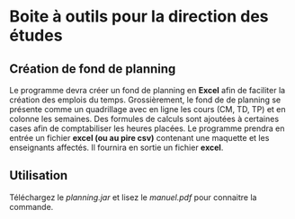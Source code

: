 Boite à outils pour la direction des études
===========================================

Création de fond de planning
----------------------------

Le programme devra créer un fond de planning en **Excel** afin de faciliter la création des emplois du temps.
Grossièrement, le fond de de planning se présente comme un quadrillage avec en ligne les cours (CM, TD, TP) et en colonne les semaines. Des formules de calculs sont ajoutées à certaines cases afin de comptabiliser les heures placées.
Le programme prendra en entrée un fichier **excel (ou au pire csv)** contenant une maquette et les enseignants affectés. Il fournira en sortie un fichier **excel**.

Utilisation
----------------------------

Téléchargez le *planning.jar* et lisez le *manuel.pdf* pour connaitre la commande.
